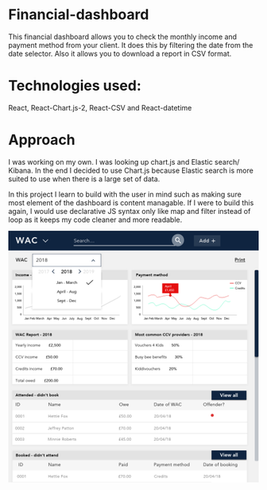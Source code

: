 # Financial-dashboard

This financial dashboard allows you to check the monthly income and payment method from your client. It does this by filtering the date from the date selector. Also it allows you to download a report in CSV format. 

# Technologies used: 
React, React-Chart.js-2, React-CSV and React-datetime

# Approach
I was working on my own. I was looking up chart.js and Elastic search/ Kibana. In the end I decided to use Chart.js because Elastic search is more suited to use when there is a large set of data. 

In this project I learn to build with the user in mind such as making sure most element of the dashboard is content managable. If I were to build this again, I would use declarative JS syntax only like map and filter instead of loop as it keeps my code cleaner and more readable. 

![dasbboard](https://github.com/Jcct100/Financial-dashboard/blob/master/dashboard.png)

